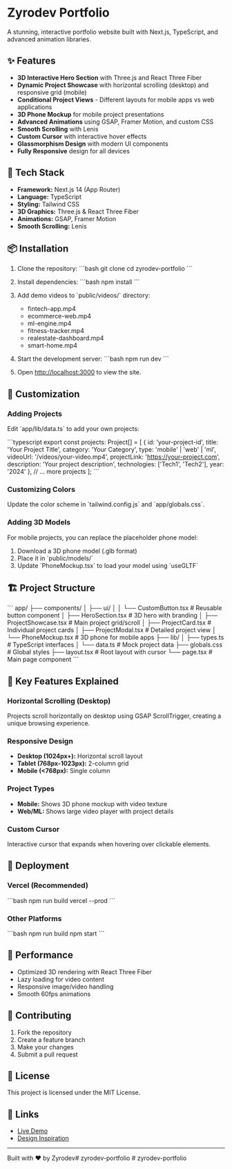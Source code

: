 # Zyrodev Portfolio

A stunning, interactive portfolio website built with Next.js, TypeScript, and advanced animation libraries.

## ✨ Features

- **3D Interactive Hero Section** with Three.js and React Three Fiber
- **Dynamic Project Showcase** with horizontal scrolling (desktop) and responsive grid (mobile)
- **Conditional Project Views** - Different layouts for mobile apps vs web applications
- **3D Phone Mockup** for mobile project presentations
- **Advanced Animations** using GSAP, Framer Motion, and custom CSS
- **Smooth Scrolling** with Lenis
- **Custom Cursor** with interactive hover effects
- **Glassmorphism Design** with modern UI components
- **Fully Responsive** design for all devices

## 🚀 Tech Stack

- **Framework:** Next.js 14 (App Router)
- **Language:** TypeScript
- **Styling:** Tailwind CSS
- **3D Graphics:** Three.js & React Three Fiber
- **Animations:** GSAP, Framer Motion
- **Smooth Scrolling:** Lenis

## 📦 Installation

1. Clone the repository:
\`\`\`bash
git clone <your-repo-url>
cd zyrodev-portfolio
\`\`\`

2. Install dependencies:
\`\`\`bash
npm install
\`\`\`

3. Add demo videos to \`public/videos/\` directory:
   - fintech-app.mp4
   - ecommerce-web.mp4
   - ml-engine.mp4
   - fitness-tracker.mp4
   - realestate-dashboard.mp4
   - smart-home.mp4

4. Start the development server:
\`\`\`bash
npm run dev
\`\`\`

5. Open [http://localhost:3000](http://localhost:3000) to view the site.

## 🎨 Customization

### Adding Projects

Edit \`app/lib/data.ts\` to add your own projects:

\`\`\`typescript
export const projects: Project[] = [
  {
    id: 'your-project-id',
    title: 'Your Project Title',
    category: 'Your Category',
    type: 'mobile' | 'web' | 'ml',
    videoUrl: '/videos/your-video.mp4',
    projectLink: 'https://your-project.com',
    description: 'Your project description',
    technologies: ['Tech1', 'Tech2'],
    year: '2024'
  },
  // ... more projects
];
\`\`\`

### Customizing Colors

Update the color scheme in \`tailwind.config.js\` and \`app/globals.css\`.

### Adding 3D Models

For mobile projects, you can replace the placeholder phone model:

1. Download a 3D phone model (.glb format)
2. Place it in \`public/models/\`
3. Update \`PhoneMockup.tsx\` to load your model using \`useGLTF\`

## 🏗️ Project Structure

\`\`\`
app/
├── components/
│   ├── ui/
│   │   └── CustomButton.tsx      # Reusable button component
│   ├── HeroSection.tsx           # 3D hero with branding
│   ├── ProjectShowcase.tsx       # Main project grid/scroll
│   ├── ProjectCard.tsx           # Individual project cards
│   ├── ProjectModal.tsx          # Detailed project view
│   └── PhoneMockup.tsx          # 3D phone for mobile apps
├── lib/
│   ├── types.ts                  # TypeScript interfaces
│   └── data.ts                   # Mock project data
├── globals.css                   # Global styles
├── layout.tsx                    # Root layout with cursor
└── page.tsx                      # Main page component
\`\`\`

## 🌟 Key Features Explained

### Horizontal Scrolling (Desktop)
Projects scroll horizontally on desktop using GSAP ScrollTrigger, creating a unique browsing experience.

### Responsive Design
- **Desktop (1024px+):** Horizontal scroll layout
- **Tablet (768px-1023px):** 2-column grid
- **Mobile (<768px):** Single column

### Project Types
- **Mobile:** Shows 3D phone mockup with video texture
- **Web/ML:** Shows large video player with project details

### Custom Cursor
Interactive cursor that expands when hovering over clickable elements.

## 🚀 Deployment

### Vercel (Recommended)
\`\`\`bash
npm run build
vercel --prod
\`\`\`

### Other Platforms
\`\`\`bash
npm run build
npm start
\`\`\`

## 📱 Performance

- Optimized 3D rendering with React Three Fiber
- Lazy loading for video content
- Responsive image/video handling
- Smooth 60fps animations

## 🤝 Contributing

1. Fork the repository
2. Create a feature branch
3. Make your changes
4. Submit a pull request

## 📄 License

This project is licensed under the MIT License.

## 🔗 Links

- [Live Demo](https://zyrodev-portfolio.vercel.app)
- [Design Inspiration](https://cappen.co)

---

Built with ❤️ by Zyrodev#   z y r o d e v - p o r t f o l i o  
 #   z y r o d e v - p o r t f o l i o  
 